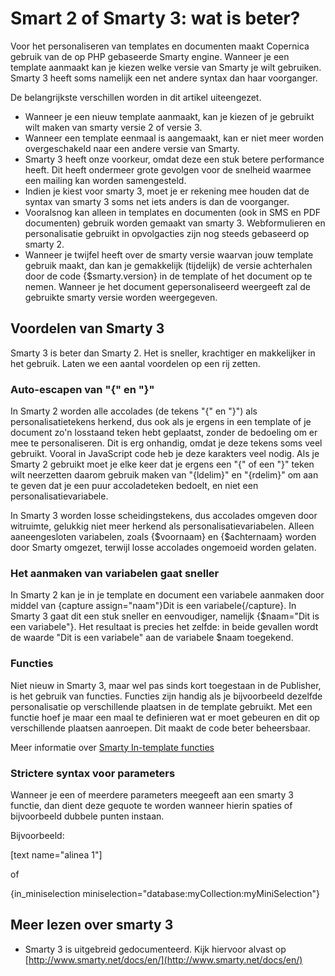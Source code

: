 # Smart 2 of Smarty 3: wat is beter?

Voor het personaliseren van templates en documenten maakt Copernica
gebruik van de op PHP gebaseerde Smarty engine. Wanneer je een template
aanmaakt kan je kiezen welke versie van Smarty je wilt gebruiken. Smarty
3 heeft soms namelijk een net andere syntax dan haar voorganger.

De belangrijkste verschillen worden in dit artikel uiteengezet.

-   Wanneer je een nieuw template aanmaakt, kan je kiezen of je gebruikt
    wilt maken van smarty versie 2 of versie 3.
-   Wanneer een template eenmaal is aangemaakt, kan er niet meer worden
    overgeschakeld naar een andere versie van Smarty.
-   Smarty 3 heeft onze voorkeur, omdat deze een stuk betere performance
    heeft. Dit heeft ondermeer grote gevolgen voor de snelheid waarmee
    een mailing kan worden samengesteld.
-   Indien je kiest voor smarty 3, moet je er rekening mee houden dat de
    syntax van smarty 3 soms net iets anders is dan de voorganger.
-   Vooralsnog kan alleen in templates en documenten (ook in SMS en PDF
    documenten) gebruik worden gemaakt van smarty 3. Webformulieren en
    personalisatie gebruikt in opvolgacties zijn nog steeds gebaseerd op
    smarty 2.
-   Wanneer je twijfel heeft over de smarty versie waarvan jouw template
    gebruik maakt, dan kan je gemakkelijk (tijdelijk) de versie
    achterhalen door de code {$smarty.version} in de template of het
    document op te nemen. Wanneer je het document gepersonaliseerd
    weergeeft zal de gebruikte smarty versie worden weergegeven.


## Voordelen van Smarty 3

Smarty 3 is beter dan Smarty 2. Het is sneller, krachtiger en makkelijker
in het gebruik. Laten we een aantal voordelen op een rij zetten.


### Auto-escapen van "{" en "}"

In Smarty 2 worden alle accolades (de tekens "{" en "}") als personalisatietekens
herkend, dus ook als je ergens in een template of je document zo'n losstaand teken hebt
geplaatst, zonder de bedoeling om er mee te personaliseren. Dit is erg onhandig, 
omdat je deze tekens soms veel gebruikt. Vooral in JavaScript code heb je deze 
karakters veel nodig. Als je Smarty 2 gebruikt moet je elke keer dat je ergens 
een "{" of een "}" teken wilt neerzetten daarom gebruik maken van "{ldelim}" en 
"{rdelim}" om aan te geven dat je een puur accoladeteken bedoelt, en niet een 
personalisatievariabele.

In Smarty 3 worden losse scheidingstekens, dus accolades omgeven door witruimte, 
gelukkig niet meer herkend als personalisatievariabelen. Alleen aaneengesloten 
variabelen, zoals {$voornaam} en {$achternaam} worden door Smarty omgezet, terwijl
losse accolades ongemoeid worden gelaten.

### Het aanmaken van variabelen gaat sneller

In Smarty 2 kan je in je template en document een variabele aanmaken door
middel van {capture assign="naam"}Dit is een variabele{/capture}. In Smarty 3 gaat 
dit een stuk sneller en eenvoudiger, namelijk {$naam="Dit is een variabele"}.
Het resultaat is precies het zelfde: in beide gevallen wordt de waarde "Dit
is een variabele" aan de variabele $naam toegekend.

### Functies

Niet nieuw in Smarty 3, maar wel pas sinds kort toegestaan in de
Publisher, is het gebruik van functies. Functies zijn handig als je
bijvoorbeeld dezelfde personalisatie op verschillende plaatsen in de
template gebruikt. Met een functie hoef je maar een maal te definieren
wat er moet gebeuren en dit op verschillende plaatsen aanroepen. Dit
maakt de code beter beheersbaar.

Meer informatie over [Smarty In-template
functies](http://www.smarty.net/docs/en/language.function.function.tpl)

### Strictere syntax voor parameters

Wanneer je een of meerdere parameters meegeeft aan een smarty 3 functie,
dan dient deze gequote te worden wanneer hierin spaties of bijvoorbeeld
dubbele punten instaan.

Bijvoorbeeld:

[text name="alinea 1"]

of

{in_miniselection miniselection="database:myCollection:myMiniSelection"}

## Meer lezen over smarty 3

-   Smarty 3 is uitgebreid gedocumenteerd. Kijk hiervoor alvast op
    [http://www.smarty.net/docs/en/](http://www.smarty.net/docs/en/)

